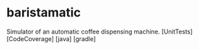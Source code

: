 # baristamatic
Simulator of an automatic coffee dispensing machine. [UnitTests] [CodeCoverage] [java] [gradle]
